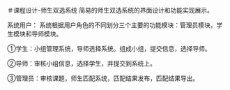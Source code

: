 ＃课程设计-师生双选系统
简易的师生双选系统的界面设计和功能实现展示。

系统用户：
  系统根据用户角色的不同划分三个主要的功能模块：管理员模块，学生模块和导师模块。
  
  ①学生：小组管理系统，导师选择系统。组成小组，提交信息，选择导师。
  
  ②导师：审核小组信息，选择学生，并提交到系统上。
  
  ③管理员：审核课题，师生匹配系统，匹配结果发布，匹配结果导出。
